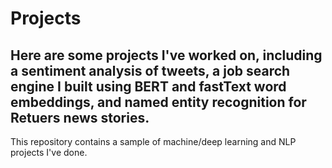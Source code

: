 # Projects
## Here are some projects I've worked on, including a sentiment analysis of tweets, a job search engine I built using BERT and fastText word embeddings, and named entity recognition for Retuers news stories.

This repository contains a sample of machine/deep learning and NLP projects I've done.
